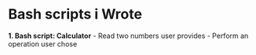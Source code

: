 # Bash scripts i Wrote
  **1. Bash script: Calculator**
    - Read two numbers user provides
    - Perform an operation user chose

